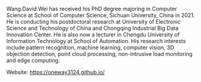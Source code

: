 
Wang.David.Wei has received his PhD degree majoring in Computer Science at School of Computer Science, Sichuan University, China in 2021. He is conducting his postdoctoral research at University of Electronic Science and Technology of China and Chongqing Industrial Big Data Innovation Center. He is also now a lecturer in Chengdu University of Information Technology at School of Automation. His research interests include pattern recognition, machine learning, computer vision, 3D objection detection, point cloud processing, non-intrusive load monitoring and edge computing.

Website: https://oneway3124.github.io/



<!--
**oneway3124/oneway3124** is a ✨ _special_ ✨ repository because its `README.md` (this file) appears on your GitHub profile.

Here are some ideas to get you started:

- 🔭 I’m currently working on ...
- 🌱 I’m currently learning ...
- 👯 I’m looking to collaborate on ...
- 🤔 I’m looking for help with ...
- 💬 Ask me about ...
- 📫 How to reach me: ...
- 😄 Pronouns: ...
- ⚡ Fun fact: ...
-->
